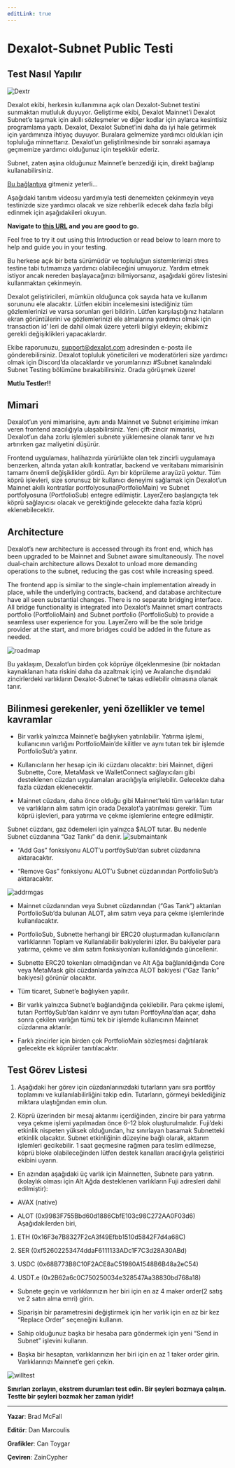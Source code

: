 ```yaml
---
editLink: true
---
```


# Dexalot-Subnet Public Testi

## Test Nasıl Yapılır

![Dextr](/images/howtotest/dextrcomp.png)

Dexalot ekibi, herkesin kullanımına açık olan Dexalot-Subnet testini sunmaktan mutluluk duyuyor. Geliştirme ekibi, Dexalot Mainnet’i Dexalot Subnet’e taşımak için akıllı sözleşmeler ve diğer kodlar için aylarca kesintisiz programlama yaptı. Dexalot, Dexalot Subnet’ini daha da iyi hale getirmek için yardımınıza ihtiyaç duyuyor. Buralara gelmemize yardımcı oldukları için topluluğa minnettarız. Dexalot’un geliştirilmesinde bir sonraki aşamaya geçmemize yardımcı olduğunuz için teşekkür ederiz.

Subnet, zaten aşina olduğunuz Mainnet’e benzediği için, direkt bağlanıp kullanabilirsiniz.

[Bu bağlantıya](https://app.dexalot-test.com/trade) gitmeniz yeterli…

Aşağıdaki tanıtım videosu yardımıyla testi denemekten çekinmeyin veya testinizde size yardımcı olacak ve size rehberlik edecek daha fazla bilgi edinmek için aşağıdakileri okuyun.

 **Navigate to [this URL](https://app.dexalot-test.com/trade) and you are good to go.**

Feel free to try it out using this Introduction or read below to learn more to help and guide you in your testing.

<VidStack src="youtube/vRvaswPuMNg" />

Bu herkese açık bir beta sürümüdür ve topluluğun sistemlerimizi stres testine tabi tutmamıza yardımcı olabileceğini umuyoruz. Yardım etmek istiyor ancak nereden başlayacağınızı bilmiyorsanız, aşağıdaki görev listesini kullanmaktan çekinmeyin.

Dexalot geliştiricileri, mümkün olduğunca çok sayıda hata ve kullanım sorununu ele alacaktır. Lütfen ekibin incelemesini istediğiniz tüm gözlemlerinizi ve varsa sorunları geri bildirin. Lütfen karşılaştığınız hataların ekran görüntülerini ve gözlemlerinizi ele almalarına yardımcı olmak için transaction id’ leri de dahil olmak üzere yeterli bilgiyi ekleyin; ekibimiz gerekli değişiklikleri yapacaklardır.

Ekibe raporunuzu, [support@dexalot.com](mailto:support@dexalot.com) adresinden e-posta ile gönderebilirsiniz. Dexalot topluluk yöneticileri ve moderatörleri size yardımcı olmak için Discord’da olacaklardır ve yorumlarınızı #Subnet kanalındaki Subnet Testing bölümüne bırakabilirsiniz. Orada görüşmek üzere!

**Mutlu Testler!!**

## Mimari

Dexalot’un yeni mimarisine, aynı anda Mainnet ve Subnet erişimine imkan veren frontend aracılığıyla ulaşabilirsiniz. Yeni çift-zincir mimarisi, Dexalot’un daha zorlu işlemleri subnete yüklemesine olanak tanır ve hızı artırırken gaz maliyetini düşürür.

Frontend uygulaması, halihazırda yürürlükte olan tek zincirli uygulamaya benzerken, altında yatan akıllı kontratlar, backend ve veritabanı mimarisinin tamamı önemli değişiklikler gördü. Ayrı bir köprüleme arayüzü yoktur. Tüm köprü işlevleri, size sorunsuz bir kullanıcı deneyimi sağlamak için Dexalot’un Mainnet akıllı kontratlar portfolyosuna(PortfolioMain) ve Subnet portfolyosuna (PortfolioSub) entegre edilmiştir. LayerZero başlangıçta tek köprü sağlayıcısı olacak ve gerektiğinde gelecekte daha fazla köprü eklenebilecektir.

## **Architecture**

Dexalot’s new architecture is accessed through its front end, which has been upgraded to be Mainnet and Subnet aware simultaneously. The novel dual-chain architecture allows Dexalot to unload more demanding operations to the subnet, reducing the gas cost while increasing speed.

The frontend app is similar to the single-chain implementation already in place, while the underlying contracts, backend, and database architecture have all seen substantial changes. There is no separate bridging interface. All bridge functionality is integrated into Dexalot’s Mainnet smart contracts portfolio (PortfolioMain) and Subnet portfolio (PortfolioSub) to provide a seamless user experience for you. LayerZero will be the sole bridge provider at the start, and more bridges could be added in the future as needed.

![roadmap](/images/howtotest/roadmp.png)

Bu yaklaşım, Dexalot’un birden çok köprüye ölçeklenmesine (bir noktadan kaynaklanan hata riskini daha da azaltmak için) ve Avalanche dışındaki zincirlerdeki varlıkların Dexalot-Subnet’te takas edilebilir olmasına olanak tanır.

## Bilinmesi gerekenler, yeni özellikler ve temel kavramlar

* Bir varlık yalnızca Mainnet’e bağlıyken yatırılabilir. Yatırma işlemi, kullanıcının varlığını PortfolioMain’de kilitler ve aynı tutarı tek bir işlemde PortfolioSub’a yatırır.

* Kullanıcıların her hesap için iki cüzdanı olacaktır: biri Mainnet, diğeri Subnette, Core, MetaMask ve WalletConnect sağlayıcıları gibi desteklenen cüzdan uygulamaları aracılığıyla erişilebilir. Gelecekte daha fazla cüzdan eklenecektir.

* Mainnet cüzdanı, daha önce olduğu gibi Mainnet’teki tüm varlıkları tutar ve varlıkların alım satım için orada Dexalot’a yatırılması gerekir. Tüm köprü işlevleri, para yatırma ve çekme işlemlerine entegre edilmiştir.

Subnet cüzdanı, gaz ödemeleri için yalnızca $ALOT tutar. Bu nedenle Subnet cüzdanına “Gaz Tankı” da denir.
![submaintank](/images/howtotest/submaintank.png)

* “Add Gas” fonksiyonu ALOT’u portföySub’dan subret cüzdanına aktaracaktır.

* “Remove Gas” fonksiyonu ALOT’u Subnet cüzdanından PortfolioSub’a aktaracaktır.

![addrmgas](/images/howtotest/addrmgas.png)

* Mainnet cüzdanından veya Subnet cüzdanından (“Gas Tank”) aktarılan PortfolioSub’da bulunan ALOT, alım satım veya para çekme işlemlerinde kullanılacaktır.

* PortfolioSub, Subnette herhangi bir ERC20 oluşturmadan kullanıcıların varlıklarının Toplam ve Kullanılabilir bakiyelerini izler. Bu bakiyeler para yatırma, çekme ve alım satım fonksiyonları kullanıldığında güncellenir.

* Subnette ERC20 tokenları olmadığından ve Alt Ağa bağlanıldığında Core veya MetaMask gibi cüzdanlarda yalnızca ALOT bakiyesi (“Gaz Tankı” bakiyesi) görünür olacaktır.

* Tüm ticaret, Subnet’e bağlıyken yapılır.

* Bir varlık yalnızca Subnet’e bağlandığında çekilebilir. Para çekme işlemi, tutarı PortföySub’dan kaldırır ve aynı tutarı PortföyAna’dan açar, daha sonra çekilen varlığın tümü tek bir işlemde kullanıcının Mainnet cüzdanına aktarılır.

* Farklı zincirler için birden çok PortfolioMain sözleşmesi dağıtılarak gelecekte ek köprüler tanıtılacaktır.

## Test Görev Listesi

1. Aşağıdaki her görev için cüzdanlarınızdaki tutarların yanı sıra portföy toplamını ve kullanılabilirliğini takip edin. Tutarların, görmeyi beklediğiniz miktara ulaştığından emin olun.

2. Köprü üzerinden bir mesaj aktarımı içerdiğinden, zincire bir para yatırma veya çekme işlemi yapılmadan önce 6–12 blok oluşturulmalıdır. Fuji’deki etkinlik nispeten yüksek olduğundan, hız sınırlayan basamak Subnetteki etkinlik olacaktır. Subnet etkinliğinin düzeyine bağlı olarak, aktarım işlemleri gecikebilir. 1 saat geçmesine rağmen para teslim edilmezse, köprü bloke olabileceğinden lütfen destek kanalları aracılığıyla geliştirici ekibini uyarın.

* En azından aşağıdaki üç varlık için Mainnetten, Subnete para yatırın. (kolaylık olması için Alt Ağda desteklenen varlıkların Fuji adresleri dahil edilmiştir):

* AVAX (native)

* ALOT (0x9983F755Bbd60d1886CbfE103c98C272AA0F03d6)
Aşağıdakilerden biri,

1. ETH (0x16F3e7B8327F2cA3f49Efbb1510d5842F7d4a68C)

2. SER (0xf52602253474ddaF6111133ADc1F7C3d28A30ABd)

3. USDC (0x68B773B8C10F2ACE8aC51980A1548B6B48a2eC54)

4. USDT.e (0x2B62a6c0C750250034e328547Aa38830bd768a18)

* Subnete geçin ve varlıklarınızın her biri için en az 4 maker order(2 satış ve 2 satın alma emri) girin.

* Siparişin bir parametresini değiştirmek için her varlık için en az bir kez “Replace Order” seçeneğini kullanın.

* Sahip olduğunuz başka bir hesaba para göndermek için yeni “Send in Subnet” işlevini kullanın.

* Başka bir hesaptan, varlıklarınızın her biri için en az 1 taker order girin.
Varlıklarınızı Mainnet’e geri çekin.

![willtest](/images/howtotest/dextrbarttest.png)

**Sınırları zorlayın, ekstrem durumları test edin. Bir şeyleri bozmaya çalışın. Testte bir şeyleri bozmak her zaman iyidir!**

---
**Yazar**: Brad McFall

**Editör**: Dan Marcoulis

**Grafikler**: Can Toygar

**Çeviren**: ZainCypher
